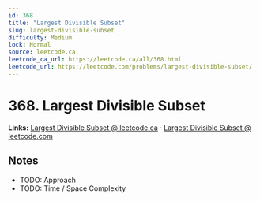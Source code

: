 ```yaml
--- 
id: 368
title: "Largest Divisible Subset"
slug: largest-divisible-subset
difficulty: Medium
lock: Normal
source: leetcode.ca
leetcode_ca_url: https://leetcode.ca/all/368.html
leetcode_url: https://leetcode.com/problems/largest-divisible-subset/
---
```


# 368. Largest Divisible Subset

**Links:** [Largest Divisible Subset @ leetcode.ca](https://leetcode.ca/all/368.html) · [Largest Divisible Subset @ leetcode.com](https://leetcode.com/problems/largest-divisible-subset/)

## Notes
- TODO: Approach
- TODO: Time / Space Complexity
